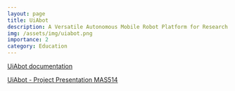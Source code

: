 ```yaml
---
layout: page
title: UiAbot
description: A Versatile Autonomous Mobile Robot Platform for Research and Education
img: /assets/img/uiabot.png
importance: 2
category: Education
---
```

<a href='https://drdanielh.github.io/UiAbot/'>UiAbot documentation</a>

<a href='https://youtu.be/qCHMGvAyKpg'>UiAbot - Project Presentation MAS514</a>


